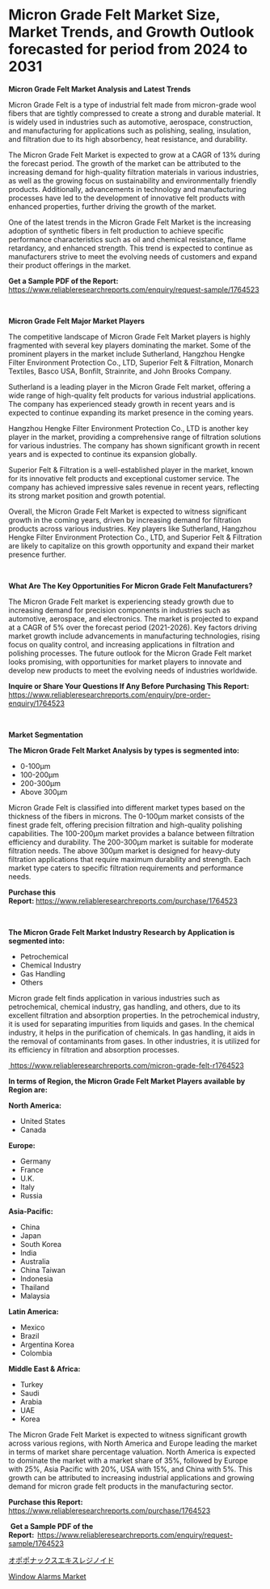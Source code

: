 <p><h1>Micron Grade Felt Market Size, Market Trends, and Growth Outlook forecasted for period from 2024 to 2031</h1></p><p><strong>Micron Grade Felt Market Analysis and Latest Trends</strong></p>
<p><p>Micron Grade Felt is a type of industrial felt made from micron-grade wool fibers that are tightly compressed to create a strong and durable material. It is widely used in industries such as automotive, aerospace, construction, and manufacturing for applications such as polishing, sealing, insulation, and filtration due to its high absorbency, heat resistance, and durability.</p><p>The Micron Grade Felt Market is expected to grow at a CAGR of 13% during the forecast period. The growth of the market can be attributed to the increasing demand for high-quality filtration materials in various industries, as well as the growing focus on sustainability and environmentally friendly products. Additionally, advancements in technology and manufacturing processes have led to the development of innovative felt products with enhanced properties, further driving the growth of the market.</p><p>One of the latest trends in the Micron Grade Felt Market is the increasing adoption of synthetic fibers in felt production to achieve specific performance characteristics such as oil and chemical resistance, flame retardancy, and enhanced strength. This trend is expected to continue as manufacturers strive to meet the evolving needs of customers and expand their product offerings in the market.</p></p>
<p><strong>Get a Sample PDF of the Report:&nbsp;</strong> <a href="https://www.reliableresearchreports.com/enquiry/request-sample/1764523">https://www.reliableresearchreports.com/enquiry/request-sample/1764523</a></p>
<p>&nbsp;</p>
<p><strong>Micron Grade Felt Major Market Players</strong></p>
<p><p>The competitive landscape of Micron Grade Felt Market players is highly fragmented with several key players dominating the market. Some of the prominent players in the market include Sutherland, Hangzhou Hengke Filter Environment Protection Co., LTD, Superior Felt & Filtration, Monarch Textiles, Basco USA, Bonfilt, Strainrite, and John Brooks Company.</p><p>Sutherland is a leading player in the Micron Grade Felt market, offering a wide range of high-quality felt products for various industrial applications. The company has experienced steady growth in recent years and is expected to continue expanding its market presence in the coming years.</p><p>Hangzhou Hengke Filter Environment Protection Co., LTD is another key player in the market, providing a comprehensive range of filtration solutions for various industries. The company has shown significant growth in recent years and is expected to continue its expansion globally.</p><p>Superior Felt & Filtration is a well-established player in the market, known for its innovative felt products and exceptional customer service. The company has achieved impressive sales revenue in recent years, reflecting its strong market position and growth potential.</p><p>Overall, the Micron Grade Felt Market is expected to witness significant growth in the coming years, driven by increasing demand for filtration products across various industries. Key players like Sutherland, Hangzhou Hengke Filter Environment Protection Co., LTD, and Superior Felt & Filtration are likely to capitalize on this growth opportunity and expand their market presence further.</p></p>
<p>&nbsp;</p>
<p><strong>What Are The Key Opportunities For Micron Grade Felt Manufacturers?</strong></p>
<p><p>The Micron Grade Felt market is experiencing steady growth due to increasing demand for precision components in industries such as automotive, aerospace, and electronics. The market is projected to expand at a CAGR of 5% over the forecast period (2021-2026). Key factors driving market growth include advancements in manufacturing technologies, rising focus on quality control, and increasing applications in filtration and polishing processes. The future outlook for the Micron Grade Felt market looks promising, with opportunities for market players to innovate and develop new products to meet the evolving needs of industries worldwide.</p></p>
<p><strong>Inquire or Share Your Questions If Any Before Purchasing This Report:</strong> <a href="https://www.reliableresearchreports.com/enquiry/pre-order-enquiry/1764523">https://www.reliableresearchreports.com/enquiry/pre-order-enquiry/1764523</a></p>
<p>&nbsp;</p>
<p><strong>Market Segmentation</strong></p>
<p><strong>The Micron Grade Felt Market Analysis by types is segmented into:</strong></p>
<p><ul><li>0-100μm</li><li>100-200μm</li><li>200-300μm</li><li>Above 300μm</li></ul></p>
<p><p>Micron Grade Felt is classified into different market types based on the thickness of the fibers in microns. The 0-100μm market consists of the finest grade felt, offering precision filtration and high-quality polishing capabilities. The 100-200μm market provides a balance between filtration efficiency and durability. The 200-300μm market is suitable for moderate filtration needs. The above 300μm market is designed for heavy-duty filtration applications that require maximum durability and strength. Each market type caters to specific filtration requirements and performance needs.</p></p>
<p><strong>Purchase this Report:&nbsp;</strong><a href="https://www.reliableresearchreports.com/purchase/1764523">https://www.reliableresearchreports.com/purchase/1764523</a></p>
<p>&nbsp;</p>
<p><strong>The Micron Grade Felt Market Industry Research by Application is segmented into:</strong></p>
<p><ul><li>Petrochemical</li><li>Chemical Industry</li><li>Gas Handling</li><li>Others</li></ul></p>
<p><p>Micron grade felt finds application in various industries such as petrochemical, chemical industry, gas handling, and others, due to its excellent filtration and absorption properties. In the petrochemical industry, it is used for separating impurities from liquids and gases. In the chemical industry, it helps in the purification of chemicals. In gas handling, it aids in the removal of contaminants from gases. In other industries, it is utilized for its efficiency in filtration and absorption processes.</p></p>
<p><a href="https://www.reliableresearchreports.com/micron-grade-felt-r1764523">&nbsp;https://www.reliableresearchreports.com/micron-grade-felt-r1764523</a></p>
<p><strong>In terms of Region, the Micron Grade Felt Market Players available by Region are:</strong></p>
<p>
    <p> <strong> North America: </strong>
        <ul>
            <li>United States</li>
            <li>Canada</li>
        </ul>
        </p> 
    <p> <strong> Europe: </strong>
        <ul>
            <li>Germany</li>
            <li>France</li>
            <li>U.K.</li>
            <li>Italy</li>
            <li>Russia</li>
        </ul>
        </p> 
    <p> <strong> Asia-Pacific: </strong>
        <ul>
            <li>China</li>
            <li>Japan</li>
            <li>South Korea</li>
            <li>India</li>
            <li>Australia</li>
            <li>China Taiwan</li>
            <li>Indonesia</li>
            <li>Thailand</li>
            <li>Malaysia</li>
        </ul>
        </p> 
    <p> <strong> Latin America: </strong>
        <ul>
            <li>Mexico</li>
            <li>Brazil</li>
            <li>Argentina Korea</li>
            <li>Colombia</li>
        </ul>
        </p> 
    <p> <strong> Middle East & Africa: </strong>
        <ul>
            <li>Turkey</li>
            <li>Saudi</li>
            <li>Arabia</li>
            <li>UAE</li>
            <li>Korea</li>
        </ul>
    </p>
    </p>
<p><p>The Micron Grade Felt Market is expected to witness significant growth across various regions, with North America and Europe leading the market in terms of market share percentage valuation. North America is expected to dominate the market with a market share of 35%, followed by Europe with 25%, Asia Pacific with 20%, USA with 15%, and China with 5%. This growth can be attributed to increasing industrial applications and growing demand for micron grade felt products in the manufacturing sector.</p></p>
<p><strong>Purchase this Report: </strong><a href="https://www.reliableresearchreports.com/purchase/1764523">https://www.reliableresearchreports.com/purchase/1764523</a></p>
<p>&nbsp;<strong>Get a Sample PDF of the Report:&nbsp;&nbsp;</strong><a href="https://www.reliableresearchreports.com/enquiry/request-sample/1764523">https://www.reliableresearchreports.com/enquiry/request-sample/1764523</a></p>
<p><strong></strong></p>
<p><p><a href="https://github.com/mathieurico66/Market-Research-Report-List-2/blob/main/6443958137305.md">オポポナックスエキスレジノイド</a></p><p><a href="https://view.publitas.com/reportprime-1/window-alarms-market-research-report-includes-analysis-on-market-size-share-and-growth-rate-at-13-1-cagr-forecasted-from-2024-to-2031/">Window Alarms Market</a></p></p>